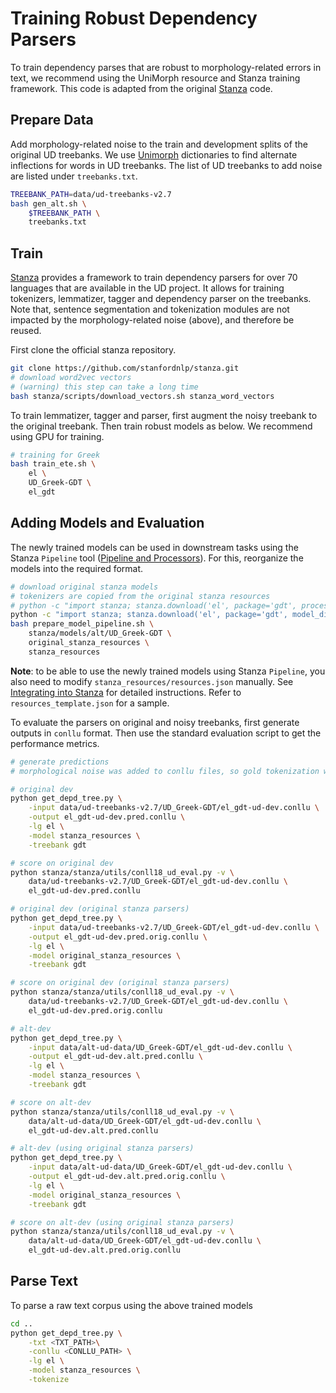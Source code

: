 # Training Robust Dependency Parsers

To train dependency parses that are robust to morphology-related errors in text, we recommend using the UniMorph resource and Stanza training framework. This code is adapted from the original [Stanza]((https://stanfordnlp.github.io/stanza/)) code.

## Prepare Data

Add morphology-related noise to the train and development splits of the original UD treebanks. We use [Unimorph](https://github.com/unimorph) dictionaries to find alternate inflections for words in UD treebanks. The list of UD treebanks to add noise are listed under `treebanks.txt`.

```bash
TREEBANK_PATH=data/ud-treebanks-v2.7
bash gen_alt.sh \
    $TREEBANK_PATH \
    treebanks.txt
```

## Train

[Stanza](https://stanfordnlp.github.io/stanza/) provides a framework to train dependency parsers for over 70 languages that are available in the UD project. It allows for training tokenizers, lemmatizer, tagger and dependency parser on the treebanks. Note that, sentence segmentation and tokenization modules are not impacted by the morphology-related noise (above), and therefore be reused.

First clone the official stanza repository.

```bash
git clone https://github.com/stanfordnlp/stanza.git
# download word2vec vectors
# (warning) this step can take a long time
bash stanza/scripts/download_vectors.sh stanza_word_vectors
```

To train lemmatizer, tagger and parser, first augment the noisy treebank to the original treebank. Then train robust models as below. We recommend using GPU for training.

```bash
# training for Greek
bash train_ete.sh \
    el \
    UD_Greek-GDT \
    el_gdt
```

## Adding Models and Evaluation

The newly trained models can be used in downstream tasks using the Stanza `Pipeline` tool ([Pipeline and Processors](https://stanfordnlp.github.io/stanza/pipeline.html)). For this, reorganize the models into the required format.

```bash
# download original stanza models
# tokenizers are copied from the original stanza resources
# python -c "import stanza; stanza.download('el', package='gdt', processors='tokenize,mwt', model_dir='original_stanza_resources')"
python -c "import stanza; stanza.download('el', package='gdt', model_dir='original_stanza_resources')"
bash prepare_model_pipeline.sh \
    stanza/models/alt/UD_Greek-GDT \
    original_stanza_resources \
    stanza_resources
```

**Note**: to be able to use the newly trained models using Stanza `Pipeline`, you also need to modify `stanza_resources/resources.json` manually. See [Integrating into Stanza](https://stanfordnlp.github.io/stanza/new_language.html#integrating-into-stanza) for detailed instructions. Refer to `resources_template.json` for a sample.

To evaluate the parsers on original and noisy treebanks, first generate outputs in `conllu` format. Then use the standard evaluation script to get the performance metrics.

```bash
# generate predictions
# morphological noise was added to conllu files, so gold tokenization was assumed

# original dev
python get_depd_tree.py \
    -input data/ud-treebanks-v2.7/UD_Greek-GDT/el_gdt-ud-dev.conllu \
    -output el_gdt-ud-dev.pred.conllu \
    -lg el \
    -model stanza_resources \
    -treebank gdt

# score on original dev
python stanza/stanza/utils/conll18_ud_eval.py -v \
    data/ud-treebanks-v2.7/UD_Greek-GDT/el_gdt-ud-dev.conllu \
    el_gdt-ud-dev.pred.conllu

# original dev (original stanza parsers)
python get_depd_tree.py \
    -input data/ud-treebanks-v2.7/UD_Greek-GDT/el_gdt-ud-dev.conllu \
    -output el_gdt-ud-dev.pred.orig.conllu \
    -lg el \
    -model original_stanza_resources \
    -treebank gdt

# score on original dev (original stanza parsers)
python stanza/stanza/utils/conll18_ud_eval.py -v \
    data/ud-treebanks-v2.7/UD_Greek-GDT/el_gdt-ud-dev.conllu \
    el_gdt-ud-dev.pred.orig.conllu

# alt-dev
python get_depd_tree.py \
    -input data/alt-ud-data/UD_Greek-GDT/el_gdt-ud-dev.conllu \
    -output el_gdt-ud-dev.alt.pred.conllu \
    -lg el \
    -model stanza_resources \
    -treebank gdt

# score on alt-dev
python stanza/stanza/utils/conll18_ud_eval.py -v \
    data/alt-ud-data/UD_Greek-GDT/el_gdt-ud-dev.conllu \
    el_gdt-ud-dev.alt.pred.conllu

# alt-dev (using original stanza parsers)
python get_depd_tree.py \
    -input data/alt-ud-data/UD_Greek-GDT/el_gdt-ud-dev.conllu \
    -output el_gdt-ud-dev.alt.pred.orig.conllu \
    -lg el \
    -model original_stanza_resources \
    -treebank gdt

# score on alt-dev (using original stanza parsers)
python stanza/stanza/utils/conll18_ud_eval.py -v \
    data/alt-ud-data/UD_Greek-GDT/el_gdt-ud-dev.conllu \
    el_gdt-ud-dev.alt.pred.orig.conllu
```

## Parse Text

To parse a raw text corpus using the above trained models

```bash
cd ..
python get_depd_tree.py \
    -txt <TXT_PATH>\
    -conllu <CONLLU_PATH> \
    -lg el \
    -model stanza_resources \
    -tokenize
```
